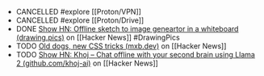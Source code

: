 - CANCELLED #explore [[Proton/VPN]]
- CANCELLED #explore [[Proton/Drive]]
- DONE [Show HN: Offline sketch to image geneartor in a whiteboard (drawing.pics)](https://news.ycombinator.com/item?id=40480336) on [[Hacker News]] #DrawingPics
- TODO [Old dogs, new CSS tricks (mxb.dev)](https://news.ycombinator.com/item?id=40484802) on [[Hacker News]]
- TODO [Show HN: Khoj – Chat offline with your second brain using Llama 2 (github.com/khoj-ai)](https://news.ycombinator.com/item?id=36933452) on [[Hacker News]]